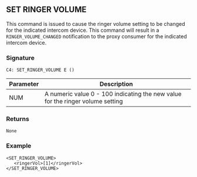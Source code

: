 ## SET RINGER VOLUME

This command is issued to cause the ringer volume setting to be changed for the indicated intercom device.  This command will result in a `RINGER_VOLUME_CHANGED` notification to the proxy consumer for the indicated intercom device.


### Signature

`C4: SET_RINGER_VOLUME E ()`


| Parameter | Description |
| --- | --- |
| NUM | A numeric value 0 - 100  indicating the new value for the ringer volume setting |


### Returns

`None`


### Example

```
<SET_RINGER_VOLUME>
   <ringerVol>[1]</ringerVol>
</SET_RINGER_VOLUME>
```
